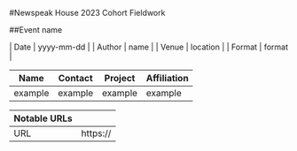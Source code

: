 #Newspeak House 2023 Cohort Fieldwork

##Event name

| Date     | yyyy-mm-dd  |
| Author   | name        |
| Venue    | location    |
| Format   | format      |

| Name    | Contact | Project | Affiliation |
| ------- | ------- | ------- | ----------- |
| example | example | example | example     |

| Notable URLs |             |
| -----------  | ----------- |
| URL          | https://    |

